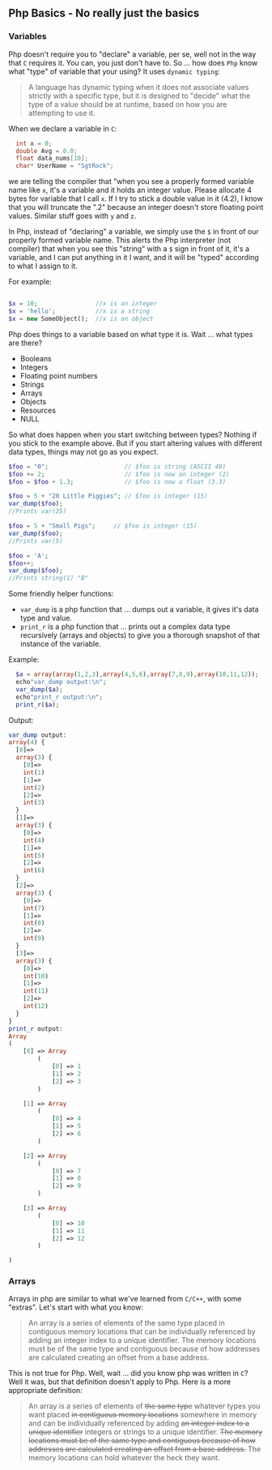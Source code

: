 ## Php Basics - No really just the basics

### Variables

Php doesn't require you to "declare" a variable, per se, well not in the way that `C` requires it.
You can, you just don't have to. So ... how does `Php` know what "type" of variable that your using?
It uses `dynamic typing`:

>A language has dynamic typing when it does not associate values strictly with a specific type, but it is designed to 
"decide" what the type of a value should be at runtime, based on how you are attempting to use it.

When we declare a variable in `C`:

```c++
  int x = 0;
  double Avg = 0.0;
  float data_nums[10];
  char* UserName = "SgtRock";
```

we are telling the compiler that "when you see a properly formed variable name like `x`, it's a variable and 
it holds an integer value. Please allocate 4 bytes for variable that I call `x`. If I try to stick a double
value in it (4.2), I know that you will truncate the ".2" because an integer doesn't store floating point
values. Similar stuff goes with `y` and `z`.

In Php, instead of "declaring" a variable, we simply use the `$` in front of our properly formed variable name. This
alerts the Php interpreter (not compiler) that when you see this "string" with a `$` sign in front of it, it's a
variable, and I can put anything in it I want, and it will be "typed" according to what I assign to it.

For example:

```php

$x = 10;                //x is an integer
$x = 'hello';           //x is a string
$x = new SomeObject();  //x is an object
```

Php does things to a variable based on what type it is. Wait ... what types are there?
- Booleans
- Integers
- Floating point numbers
- Strings
- Arrays
- Objects
- Resources
- NULL

So what does happen when you start switching between types? Nothing if you stick
to the example above. But if you start altering values with different data types,
things may not go as you expect.

```php
$foo = "0";                     // $foo is string (ASCII 48)
$foo += 2;                      // $foo is now an integer (2)
$foo = $foo + 1.3;              // $foo is now a float (3.3)

$foo = 5 + "20 Little Piggies"; // $foo is integer (15)
var_dump($foo);
//Prints var(25)

$foo = 5 + "Small Pigs";     // $foo is integer (15)
var_dump($foo);
//Prints var(5)

$foo = 'A';
$foo++;
var_dump($foo);
//Prints string(1) "B"
```
Some friendly helper functions:
- `var_dump` is a php function that ... dumps out a variable, it gives it's data type and value.
- `print_r` is a php function that ... prints out a complex data type recursively (arrays and objects) to give you a thorough snapshot of that instance of the variable.

Example:
```php
  $a = array(array(1,2,3),array(4,5,6),array(7,8,9),array(10,11,12));
  echo"var_dump output:\n";
  var_dump($a);
  echo"print_r output:\n";
  print_r($a);
```

Output:
```php
var_dump output:
array(4) {
  [0]=>
  array(3) {
    [0]=>
    int(1)
    [1]=>
    int(2)
    [2]=>
    int(3)
  }
  [1]=>
  array(3) {
    [0]=>
    int(4)
    [1]=>
    int(5)
    [2]=>
    int(6)
  }
  [2]=>
  array(3) {
    [0]=>
    int(7)
    [1]=>
    int(8)
    [2]=>
    int(9)
  }
  [3]=>
  array(3) {
    [0]=>
    int(10)
    [1]=>
    int(11)
    [2]=>
    int(12)
  }
}
print_r output:
Array
(
    [0] => Array
        (
            [0] => 1
            [1] => 2
            [2] => 3
        )

    [1] => Array
        (
            [0] => 4
            [1] => 5
            [2] => 6
        )

    [2] => Array
        (
            [0] => 7
            [1] => 8
            [2] => 9
        )

    [3] => Array
        (
            [0] => 10
            [1] => 11
            [2] => 12
        )

)
```

### Arrays

Arrays in php are similar to what we've learned from `C/C++`, with some "extras". Let's start with what you know: 

>An array is a series of elements of the same type placed in contiguous memory locations that can be individually referenced by adding an integer index to a unique identifier. The memory locations must be of the same type and contiguous because of how addresses are calculated creating an offset from a base address.

This is not true for Php. Well, wait ... did you know php was written in `C`? Well it was, but that definition doesn't apply to Php. Here is a more appropriate definition:

>An array is a series of elements of ~~the same type~~ whatever types you want placed ~~in contiguous memory locations~~ somewhere in memory and can be individually referenced by adding ~~an integer index to a unique identifier~~ integers or strings to a unique identifier. ~~The memory locations must be of the same type and contiguous because of how addresses are calculated creating an offset from a base address.~~ The memory locations can hold whatever the heck they want.

[1]: http://php.net/manual/en/language.types.type-juggling.php  "Juggling Types"
